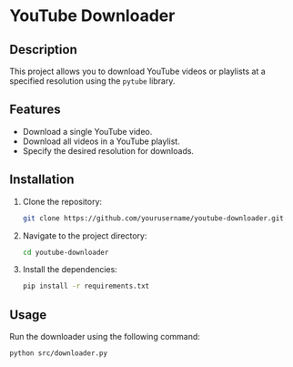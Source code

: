 # YouTube Downloader

## Description

This project allows you to download YouTube videos or playlists at a specified resolution using the `pytube` library.

## Features

- Download a single YouTube video.
- Download all videos in a YouTube playlist.
- Specify the desired resolution for downloads.

## Installation

1. Clone the repository:
    ```sh
    git clone https://github.com/yourusername/youtube-downloader.git
    ```
2. Navigate to the project directory:
    ```sh
    cd youtube-downloader
    ```
3. Install the dependencies:
    ```sh
    pip install -r requirements.txt
    ```

## Usage

Run the downloader using the following command:
```sh
python src/downloader.py
